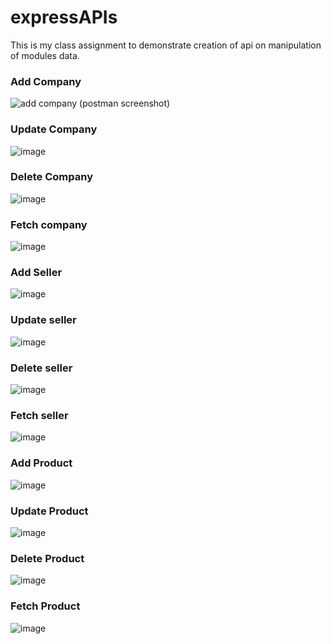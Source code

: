 ﻿# expressAPIs

This is my class assignment to demonstrate creation of api on manipulation of modules data.

### Add Company
![add company (postman screenshot)](https://user-images.githubusercontent.com/52463851/143768659-3724a23c-ef86-4148-97d1-d2a7c3f9e0ca.png)

### Update Company
![image](https://user-images.githubusercontent.com/52463851/143768699-3e25b63a-d298-4250-b309-59927ac52523.png)

### Delete Company
![image](https://user-images.githubusercontent.com/52463851/143768716-937ccba6-9e75-45ff-a9ba-10cbea1f7676.png)

### Fetch company
![image](https://user-images.githubusercontent.com/52463851/143768726-a9fc4948-4d7c-4e95-b065-0f7e0e082247.png)

### Add Seller
![image](https://user-images.githubusercontent.com/52463851/143768745-1dcca74c-786f-4c59-9417-4beedea1534c.png)

### Update seller
![image](https://user-images.githubusercontent.com/52463851/143768761-6e94f1d9-5952-446f-90b2-b36ba475e8e0.png)

### Delete seller
![image](https://user-images.githubusercontent.com/52463851/143768771-d9100819-85f2-4b2b-8dd4-91cb1ca330ab.png)

### Fetch seller
![image](https://user-images.githubusercontent.com/52463851/143768778-64073d76-c620-4750-aeeb-bf540c63bf42.png)

### Add Product
![image](https://user-images.githubusercontent.com/52463851/143768792-b4c94203-47a4-4068-bf13-be0ee76cb44c.png)

### Update Product
![image](https://user-images.githubusercontent.com/52463851/143768803-1640013e-156b-442f-af37-90a9d29543c2.png)

### Delete Product
![image](https://user-images.githubusercontent.com/52463851/143768811-91e2f89e-a5ff-4118-b2e6-d1a8fa6d4048.png)

### Fetch Product
![image](https://user-images.githubusercontent.com/52463851/143768816-51a605a8-70d1-46cc-bbb2-7ecfecdbbc0a.png)


